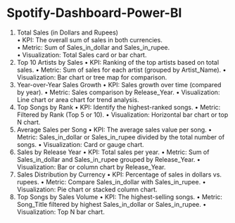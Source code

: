 # Spotify-Dashboard-Power-BI
1. Total Sales (in Dollars and Rupees) <br>
•	KPI: The overall sum of sales in both currencies.<br>
•	Metric: Sum of Sales_in_dollar and Sales_in_rupee.<br>
•	Visualization: Total Sales card or bar chart.<br>
2. Top 10 Artists by Sales
•	KPI: Ranking of the top artists based on total sales.
•	Metric: Sum of sales for each artist (grouped by Artist_Name).
•	Visualization: Bar chart or tree map for comparison.
3. Year-over-Year Sales Growth
•	KPI: Sales growth over time (compared by year).
•	Metric: Sales comparison by Release_Year.
•	Visualization: Line chart or area chart for trend analysis.
4. Top Songs by Rank
•	KPI: Identify the highest-ranked songs.
•	Metric: Filtered by Rank (Top 5 or 10).
•	Visualization: Horizontal bar chart or top N chart.
5. Average Sales per Song
•	KPI: The average sales value per song.
•	Metric: Sales_in_dollar or Sales_in_rupee divided by the total number of songs.
•	Visualization: Card or gauge chart.
6. Sales by Release Year
•	KPI: Total sales per year.
•	Metric: Sum of Sales_in_dollar and Sales_in_rupee grouped by Release_Year.
•	Visualization: Bar or column chart by Release_Year.
7. Sales Distribution by Currency
•	KPI: Percentage of sales in dollars vs. rupees.
•	Metric: Compare Sales_in_dollar with Sales_in_rupee.
•	Visualization: Pie chart or stacked column chart.
8. Top Songs by Sales Volume
•	KPI: The highest-selling songs.
•	Metric: Song_Title filtered by highest Sales_in_dollar or Sales_in_rupee.
•	Visualization: Top N bar chart.

